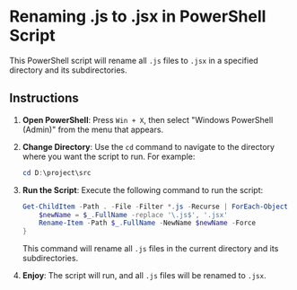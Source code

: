 
# Renaming .js to .jsx in PowerShell Script

This PowerShell script will rename all `.js` files to `.jsx` in a specified directory and its subdirectories.

## Instructions

1. **Open PowerShell**: Press `Win + X`, then select "Windows PowerShell (Admin)" from the menu that appears.

2. **Change Directory**: Use the `cd` command to navigate to the directory where you want the script to run. For example:

   ```powershell
   cd D:\project\src
   ```

3. **Run the Script**: Execute the following command to run the script:

   ```powershell
   Get-ChildItem -Path . -File -Filter *.js -Recurse | ForEach-Object {
       $newName = $_.FullName -replace '\.js$', '.jsx'
       Rename-Item -Path $_.FullName -NewName $newName -Force
   }
   ```

   This command will rename all `.js` files in the current directory and its subdirectories.

4. **Enjoy**: The script will run, and all `.js` files will be renamed to `.jsx`.
